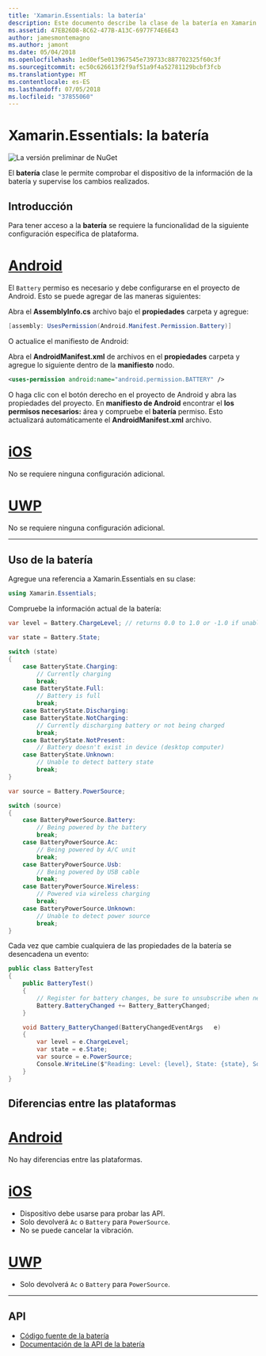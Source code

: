 ```yaml
---
title: 'Xamarin.Essentials: la batería'
description: Este documento describe la clase de la batería en Xamarin.Essentials, lo que le permite comprobar información sobre la batería del dispositivo y supervise los cambios realizados.
ms.assetid: 47EB26D8-8C62-477B-A13C-6977F74E6E43
author: jamesmontemagno
ms.author: jamont
ms.date: 05/04/2018
ms.openlocfilehash: 1ed0ef5e013967545e739733c887702325f60c3f
ms.sourcegitcommit: ec50c626613f2f9af51a9f4a52781129bcbf3fcb
ms.translationtype: MT
ms.contentlocale: es-ES
ms.lasthandoff: 07/05/2018
ms.locfileid: "37855060"
---
```

# <a name="xamarinessentials-battery"></a>Xamarin.Essentials: la batería

![La versión preliminar de NuGet](~/media/shared/pre-release.png)

El **batería** clase le permite comprobar el dispositivo de la información de la batería y supervise los cambios realizados.

## <a name="getting-started"></a>Introducción

Para tener acceso a la **batería** se requiere la funcionalidad de la siguiente configuración específica de plataforma.

# <a name="androidtabandroid"></a>[Android](#tab/android)

El `Battery` permiso es necesario y debe configurarse en el proyecto de Android. Esto se puede agregar de las maneras siguientes:

Abra el **AssemblyInfo.cs** archivo bajo el **propiedades** carpeta y agregue:

```csharp
[assembly: UsesPermission(Android.Manifest.Permission.Battery)]
```

O actualice el manifiesto de Android:

Abra el **AndroidManifest.xml** de archivos en el **propiedades** carpeta y agregue lo siguiente dentro de la **manifiesto** nodo.

```xml
<uses-permission android:name="android.permission.BATTERY" />
```

O haga clic con el botón derecho en el proyecto de Android y abra las propiedades del proyecto. En **manifiesto de Android** encontrar el **los permisos necesarios:** área y compruebe el **batería** permiso. Esto actualizará automáticamente el **AndroidManifest.xml** archivo.

# <a name="iostabios"></a>[iOS](#tab/ios)

No se requiere ninguna configuración adicional.

# <a name="uwptabuwp"></a>[UWP](#tab/uwp)

No se requiere ninguna configuración adicional.

-----

## <a name="using-battery"></a>Uso de la batería

Agregue una referencia a Xamarin.Essentials en su clase:

```csharp
using Xamarin.Essentials;
```

Compruebe la información actual de la batería:

```csharp
var level = Battery.ChargeLevel; // returns 0.0 to 1.0 or -1.0 if unable to determine.

var state = Battery.State;

switch (state)
{
    case BatteryState.Charging:
        // Currently charging
        break;
    case BatteryState.Full:
        // Battery is full
        break;
    case BatteryState.Discharging:
    case BatteryState.NotCharging:
        // Currently discharging battery or not being charged
        break;
    case BatteryState.NotPresent:
        // Battery doesn't exist in device (desktop computer)
    case BatteryState.Unknown:
        // Unable to detect battery state
        break;
}

var source = Battery.PowerSource;

switch (source)
{
    case BatteryPowerSource.Battery:
        // Being powered by the battery
        break;
    case BatteryPowerSource.Ac:
        // Being powered by A/C unit
        break;
    case BatteryPowerSource.Usb:
        // Being powered by USB cable
        break;
    case BatteryPowerSource.Wireless:
        // Powered via wireless charging
        break;
    case BatteryPowerSource.Unknown:
        // Unable to detect power source
        break;
}
```

Cada vez que cambie cualquiera de las propiedades de la batería se desencadena un evento:

```csharp
public class BatteryTest
{
    public BatteryTest()
    {
        // Register for battery changes, be sure to unsubscribe when needed
        Battery.BatteryChanged += Battery_BatteryChanged;
    }

    void Battery_BatteryChanged(BatteryChangedEventArgs   e)
    {
        var level = e.ChargeLevel;
        var state = e.State;
        var source = e.PowerSource;
        Console.WriteLine($"Reading: Level: {level}, State: {state}, Source: {source}");
    }
}
```

## <a name="platform-differences"></a>Diferencias entre las plataformas

# <a name="androidtabandroid"></a>[Android](#tab/android)

No hay diferencias entre las plataformas.

# <a name="iostabios"></a>[iOS](#tab/ios)

* Dispositivo debe usarse para probar las API. 
* Solo devolverá `Ac` o `Battery` para `PowerSource`. 
* No se puede cancelar la vibración.

# <a name="uwptabuwp"></a>[UWP](#tab/uwp)

* Solo devolverá `Ac` o `Battery` para `PowerSource`. 

-----

## <a name="api"></a>API

- [Código fuente de la batería](https://github.com/xamarin/Essentials/tree/master/Xamarin.Essentials/Battery)
- [Documentación de la API de la batería](xref:Xamarin.Essentials.Battery)
